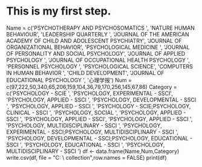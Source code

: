 # This is my first step.
Name = c('PSYCHOTHERAPY AND PSYCHOSOMATICS ',
         'NATURE HUMAN BEHAVIOUR',
         'LEADERSHIP QUARTERLY ',
         'JOURNAL OF THE AMERICAN ACADEMY OF CHILD AND ADOLESCENT PSYCHIATRY',
         'JOURNAL OF ORGANIZATIONAL BEHAVIOR',
         'PSYCHOLOGICAL MEDICINE ',
         'JOURNAL OF PERSONALITY AND SOCIAL PSYCHOLOGY',
         'JOURNAL OF APPLIED PSYCHOLOGY ',
         'JOURNAL OF OCCUPATIONAL HEALTH PSYCHOLOGY ',
         'PERSONNEL PSYCHOLOGY ',
         'PSYCHOLOGICAL SCIENCE',
         'COMPUTERS IN HUMAN BEHAVIOR ',
         'CHILD DEVELOPMENT',
         'JOURNAL OF EDUCATIONAL PSYCHOLOGY ',
         '心理学报')
Num = c(97,222,50,340,65,206,159,104,36,79,170,256,145,67,86)
Category = c('PSYCHOLOGY - SCIE ',
             'PSYCHOLOGY, EXPERIMENTAL - SSCI',
             'PSYCHOLOGY, APPLIED - SSCI ',
             'PSYCHOLOGY, DEVELOPMENTAL - SSCI ',
             'PSYCHOLOGY, APPLIED - SSCI ',
             'PSYCHOLOGY - SCIE;PSYCHOLOGY, CLINICAL - SSCI ',
             'PSYCHOLOGY, SOCIAL ',
             'PSYCHOLOGY, APPLIED - SSCI ',
             'PSYCHOLOGY, APPLIED - SSCI',
             'PSYCHOLOGY, APPLIED - SSCI ',
             'PSYCHOLOGY, MULTIDISCIPLINARY - SSCI ',
             'PSYCHOLOGY, EXPERIMENTAL - SSCI;PSYCHOLOGY, MULTIDISCIPLINARY - SSCI ',
             'PSYCHOLOGY, DEVELOPMENTAL - SSCI;PSYCHOLOGY, EDUCATIONAL - SSCI ',
             'PSYCHOLOGY, EDUCATIONAL - SSCI ',
             'PSYCHOLOGY, MULTIDISCIPLINARY - SSCI ')
df <- data.frame(Name,Num,Category)
write.csv(df, file = "C: \ collection",row.names = FALSE)
print(df)
